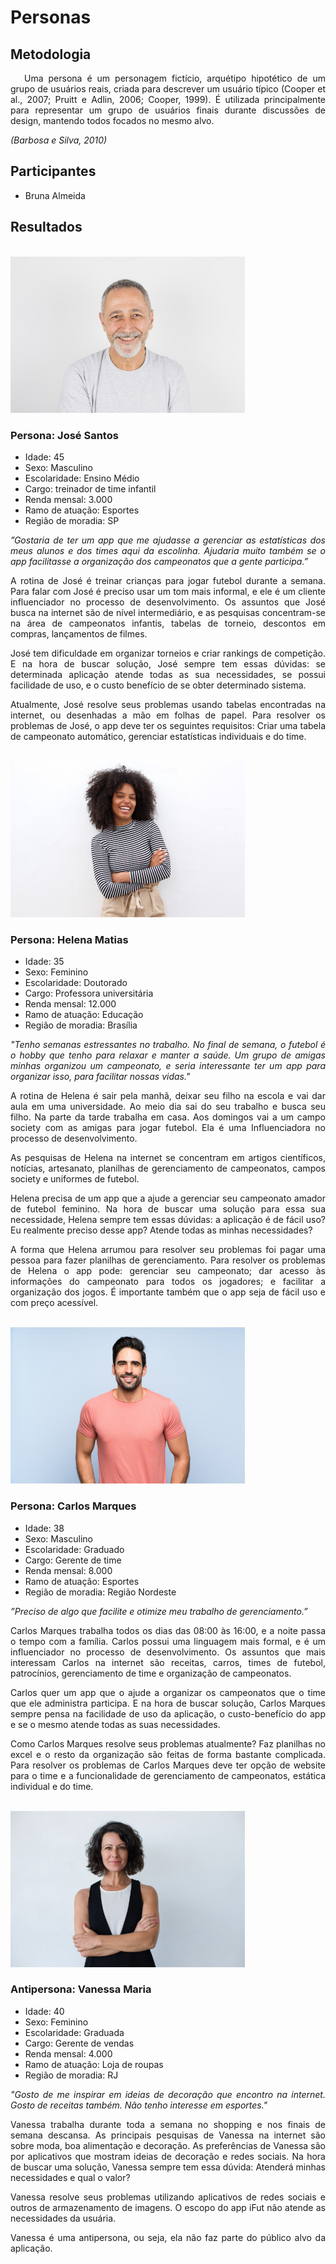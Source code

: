 # **Personas**

<div class="line"></div>

## Metodologia

 <div>
    <p align="justify">&emsp;    
        Uma persona é um personagem fictício, arquétipo hipotético de um grupo de usuários reais, criada para descrever um usuário típico (Cooper et al., 2007; Pruitt e Adlin, 2006; Cooper, 1999). É utilizada principalmente para representar um grupo de usuários finais durante discussões de design, mantendo todos focados no mesmo alvo.</p>
    <p align="justify">
        <em>(Barbosa e Silva, 2010)</em></p>

 </div>
<div class="line"></div>

## Participantes
- Bruna Almeida

<div class="line"></div>

##  Resultados
</br>

<div class="toolgrid">
	<div>
        <img height="250px" src="../../images/persona_jose.jpg"> 
    </div>
</div>

<!-- --------------------------------------------------------------------- -->
### **Persona: José Santos**
- Idade: 45
- Sexo: Masculino
- Escolaridade: Ensino Médio 
- Cargo: treinador de time infantil
- Renda mensal: 3.000
- Ramo de atuação: Esportes
- Região de moradia: SP

<p align="justify">
    <em>”Gostaria de ter um app que me ajudasse a gerenciar as estatísticas dos meus alunos e dos times aqui da escolinha. Ajudaria muito também se o app facilitasse a organização dos campeonatos que a gente participa.” </em>
</p>
<p align="justify">
    A rotina de José é treinar crianças para jogar futebol durante a semana. Para falar com José é preciso usar um tom mais informal, e ele é um cliente influenciador no processo de desenvolvimento. Os assuntos que José busca na internet são de nível intermediário, e as pesquisas concentram-se na área de campeonatos infantis, tabelas de torneio, descontos em compras, lançamentos de filmes.
</p>

<p align="justify">
    José tem dificuldade em organizar torneios e criar rankings de competição. E na hora de buscar solução, José sempre tem essas dúvidas: se determinada aplicação atende todas as sua necessidades, se possui facilidade de uso, e o custo benefício de se obter determinado sistema.
</p>

<p align="justify">
    Atualmente, José resolve seus problemas usando tabelas encontradas na internet, ou desenhadas a mão em folhas de papel. Para resolver os problemas de José, o app deve ter os seguintes requisitos: Criar uma tabela de campeonato automático, gerenciar estatísticas individuais e do time.
</p>
</br>

<!-- --------------------------------------------------------------------- -->
<div class="toolgrid">
	<div>
        <img height="250px" src="../../images/persona_helena.jpg"> 
    </div>
</div>

### **Persona: Helena Matias**
- Idade: 35
- Sexo: Feminino
- Escolaridade: Doutorado
- Cargo: Professora universitária
- Renda mensal: 12.000
- Ramo de atuação: Educação
- Região de moradia: Brasília

<p align="justify">
    <em>"Tenho semanas estressantes no trabalho. No final de semana, o futebol é o hobby que tenho para relaxar e manter a saúde. Um grupo de amigas minhas organizou um campeonato, e seria interessante ter um app para organizar isso, para facilitar nossas vidas."</em>
</p>

<p align="justify">
    A rotina de Helena é sair pela manhã, deixar seu filho na escola e vai dar aula em uma universidade. Ao meio dia sai do seu trabalho e busca seu filho. Na parte da tarde trabalha em casa. Aos domingos vai a um campo society com as amigas para jogar futebol. Ela é uma Influenciadora no processo de desenvolvimento.
</p>

<p align="justify">
    As pesquisas de Helena na internet se concentram em artigos científicos, notícias, artesanato, planilhas de gerenciamento de campeonatos, campos society e uniformes de futebol.
</p>

<p align="justify">
    Helena precisa de um app que a ajude a gerenciar seu campeonato amador de futebol feminino. Na hora de buscar uma solução para essa sua necessidade, Helena sempre tem essas dúvidas: a aplicação é de fácil uso? Eu realmente preciso desse app? Atende todas as minhas necessidades?
</p>

<p align="justify">
    A forma que Helena arrumou para resolver seu problemas foi pagar uma pessoa para fazer planilhas de gerenciamento. Para resolver os problemas de Helena o app pode: gerenciar seu campeonato; dar acesso às informações do campeonato para todos os jogadores; e facilitar a organização dos jogos. É importante também que o app seja de fácil uso e com preço acessível.
</p>

</br>

<!-- --------------------------------------------------------------------- -->
<div class="toolgrid">
	<div>
        <img height="250px" src="../../images/persona_carlos.jpg"> 
    </div>
</div>

### **Persona: Carlos Marques**
- Idade: 38
- Sexo: Masculino
- Escolaridade: Graduado
- Cargo: Gerente de time
- Renda mensal: 8.000
- Ramo de atuação: Esportes
- Região de moradia: Região Nordeste

<p align="justify">
    <em>”Preciso de algo que facilite e otimize meu trabalho de gerenciamento.”</em>
</p>

<p align="justify">
    Carlos Marques trabalha todos os dias das 08:00 às 16:00, e a noite passa o tempo com a família. Carlos possui uma linguagem mais formal, e é um influenciador no processo de desenvolvimento. Os assuntos que mais interessam Carlos na internet são receitas, carros, times de futebol, patrocínios, gerenciamento de time e organização de campeonatos.
</p>

<p align="justify">
    Carlos quer um app que o ajude a organizar os campeonatos que o time que ele administra participa. E na hora de buscar solução, Carlos Marques sempre pensa na facilidade de uso da aplicação, o custo-benefício do app e se o mesmo atende todas as suas necessidades.
</p>

<p align="justify">
    Como Carlos Marques resolve seus problemas atualmente? Faz planilhas no excel e o resto da organização são feitas de forma bastante complicada. Para resolver os problemas de Carlos Marques deve ter opção de website para o time e a funcionalidade de gerenciamento de campeonatos, estática individual e do time.
</p>

</br>

<!-- --------------------------------------------------------------------- -->
<div class="toolgrid">
	<div>
        <img height="250px" src="../../images/antipersona_vanessa.jpg"> 
    </div>
</div>

### **Antipersona: Vanessa Maria**
- Idade: 40
- Sexo: Feminino
- Escolaridade: Graduada
- Cargo: Gerente de vendas
- Renda mensal: 4.000
- Ramo de atuação: Loja de roupas
- Região de moradia: RJ

<p align="justify">
    <em>"Gosto de me inspirar em ideias de decoração que encontro na internet. Gosto de receitas também. Não tenho interesse em esportes."</em>
</p>

<p align="justify">
    Vanessa trabalha durante toda a semana no shopping e nos finais de semana descansa. As principais pesquisas de Vanessa na internet são sobre moda, boa alimentação e decoração. As preferências de Vanessa são por aplicativos que mostram ideias de decoração e redes sociais. Na hora de buscar uma solução, Vanessa sempre tem essa dúvida: Atenderá minhas necessidades e qual o valor?
</p>

<p align="justify">
    Vanessa resolve seus problemas utilizando aplicativos de redes sociais e outros de armazenamento de imagens. O escopo do app iFut não atende as necessidades da usuária.
</p>

<p align="justify">
    Vanessa é uma antipersona, ou seja, ela não faz parte do público alvo da aplicação.
</p>
